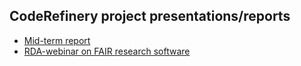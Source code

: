 

## CodeRefinery project presentations/reports

- [Mid-term report](http://cicero.xyz/v3/remark/0.14.0/github.com/coderefinery/reports/master/mid-term.md/)
- [RDA-webinar on FAIR research software](http://cicero.xyz/v3/remark/0.14.0/github.com/coderefinery/reports/master/fair-webinar.md/)
